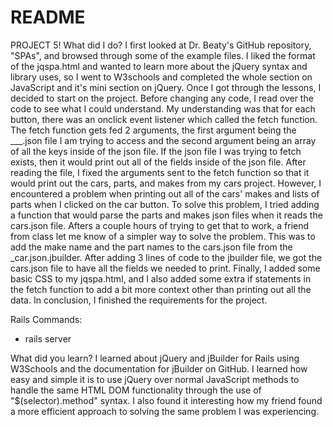 # README
PROJECT 5!
What did I do?
I first looked at Dr. Beaty's GitHub repository, "SPAs", and browsed through some of the example files.
I liked the format of the jqspa.html and wanted to learn more about the jQuery syntax and library uses,
so I went to W3schools and completed the whole section on JavaScript and it's mini section on jQuery.
Once I got through the lessons, I decided to start on the project. Before changing any code, I read
over the code to see what I could understand. My understanding was that for each button, there was an
onclick event listener which called the fetch function. The fetch function gets fed 2 arguments, the first
argument being the ___.json file I am trying to access and the second argument being an array of all the
keys inside of the json file. If the json file I was trying to fetch exists, then it would print out all of the
fields inside of the json file. 
After reading the file, I fixed the arguments sent to the fetch function so that it would print out the cars, parts,
and makes from my cars project. However, I encountered a problem when printing out all of the cars'
makes and lists of parts when I clicked on the car button. To solve this problem, I tried adding a function that would 
parse the parts and makes json files when it reads the cars.json file. Afters a couple hours of trying to get that to work, 
a friend from class let me know of a simpler way to solve the problem. This was to add the make name and the part names to the
cars.json file from the _car.json.jbuilder. After adding 3 lines of code to the jbuilder file, we got the cars.json file to have
all the fields we needed to print.
Finally, I added some basic CSS to my jqspa.html, and I also added some extra if statements in the fetch function to add a bit
more context other than printing out all the data. In conclusion, I finished the requirements for the project.

Rails Commands:
* rails server

What did you learn?
I learned about jQuery and jBuilder for Rails using W3Schools and the documentation for jBuilder on GitHub. 
I learned how easy and simple it is to use jQuery over normal JavaScript methods to handle the same HTML DOM functionality
through the use of "$(selector).method" syntax. I also found it interesting how my friend found a more efficient approach to
solving the same problem I was experiencing. 